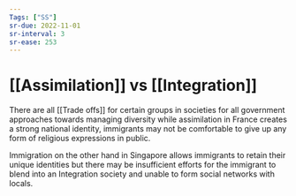 ```yaml
---
Tags: ["SS"]
sr-due: 2022-11-01
sr-interval: 3
sr-ease: 253
---
```

# [[Assimilation]] vs [[Integration]]
There are all [[Trade offs]] for certain groups in societies for all government approaches towards managing diversity while assimilation in France creates a strong national identity, immigrants may not be comfortable to give up any form of religious expressions in public.

Immigration on the other hand in Singapore allows immigrants to retain their unique identities but there may be insufficient efforts for the immigrant to blend into an Integration society and unable to form social networks with locals.